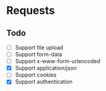 # Requests

## Todo

- [ ] Support file upload
- [ ] Support form-data
- [ ] Support x-www-form-urlencoded
- [x] Support application/json
- [ ] Support cookies
- [x] Support authentication